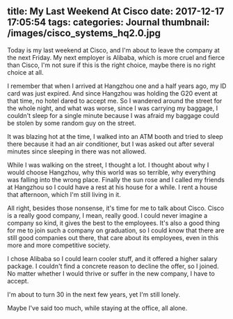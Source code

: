 title: My Last Weekend At Cisco
date: 2017-12-17 17:05:54
tags:
categories: Journal
thumbnail: /images/cisco_systems_hq2.0.jpg
---

Today is my last weekend at Cisco, and I'm about to leave the company at the next Friday. My next employer is Alibaba, which is more cruel and fierce than Cisco, I'm not sure if this is the right choice, maybe there is no right choice at all.

I remember that when I arrived at Hangzhou one and a half years ago, my ID card was just expired. And since Hangzhou was holding the G20 event at that time, no hotel dared to accept me. So I wandered around the street for the whole night, and what was worse, since I was carrying my baggage, I couldn't sleep for a single minute because I was afraid my baggage could be stolen by some random guy on the street.

It was blazing hot at the time, I walked into an ATM booth and tried to sleep there because it had an air conditioner, but I was asked out after several minutes since sleeping in there was not allowed.

While I was walking on the street, I thought a lot. I thought about why I would choose Hangzhou, why this world was so terrible, why everything was falling into the wrong place. Finally the sun rose and I called my friends at Hangzhou so I could have a rest at his house for a while. I rent a house that afternoon, which I'm still living in it.

All right, besides those nonsense, it's time for me to talk about Cisco. Cisco is a really good company, I mean, really good. I could never imagine a company so kind, it gives the best to the employees. It's also a good thing for me to join such a company on graduation, so I could know that there are still good companies out there, that care about its employees, even in this more and more competitive society.

I chose Alibaba so I could learn cooler stuff, and it offered a higher salary package. I couldn't find a concrete reason to decline the offer, so I joined. No matter whether I would thrive or suffer in the new company, I have to accept.

I'm about to turn 30 in the next few years, yet I'm still lonely.

Maybe I've said too much, while staying at the office, all alone.


